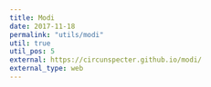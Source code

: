 ```yaml
---
title: Modi
date: 2017-11-18
permalink: "utils/modi"
util: true
util_pos: 5
external: https://circunspecter.github.io/modi/
external_type: web
---
```

